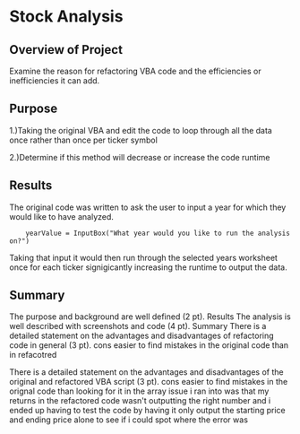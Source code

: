 # Stock Analysis

## Overview of Project
 
Examine the reason for refactoring VBA code and the efficiencies or inefficiencies it can add.
  
## Purpose

1.)Taking the original VBA and edit the code to loop through all the data once rather than once per ticker symbol 
	
2.)Determine if this method will decrease or increase the code runtime

## Results

The original code was written to ask the user to input a year for which they would like to have analyzed. 
```		
	yearValue = InputBox("What year would you like to run the analysis on?")		
```
Taking that input it would then run through the selected years worksheet once for each ticker signigicantly increasing the runtime to output the data.
	
	
## Summary


The purpose and background are well defined (2 pt).
Results
The analysis is well described with screenshots and code (4 pt).
Summary
There is a detailed statement on the advantages and disadvantages of refactoring code in general (3 pt).
	cons
		easier to find mistakes in the original code than in refacotred
		
There is a detailed statement on the advantages and disadvantages of the original and refactored VBA script (3 pt).
	cons
		easier to find mistakes in the orignal code than looking for it in the array
		issue i ran into was that my returns in the refactored code wasn't outputting the right number and i ended up having to test the code by having it only output the starting price and ending price alone to see if i could spot where the error was
